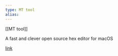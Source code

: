 ```yaml
---
type: MT tool
alias: 
---
```

 
[[MT tool]]

A fast and clever open source hex editor for macOS

[link](https://github.com/HexFiend/HexFiend)